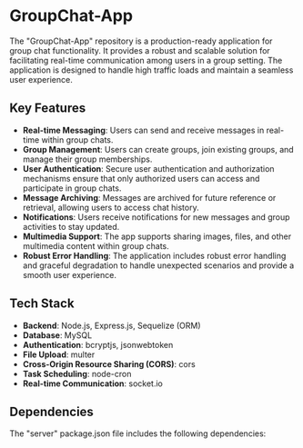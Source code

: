# GroupChat-App

The "GroupChat-App" repository is a production-ready application for group chat functionality. It provides a robust and scalable solution for facilitating real-time communication among users in a group setting. The application is designed to handle high traffic loads and maintain a seamless user experience.

## Key Features

- **Real-time Messaging**: Users can send and receive messages in real-time within group chats.
- **Group Management**: Users can create groups, join existing groups, and manage their group memberships.
- **User Authentication**: Secure user authentication and authorization mechanisms ensure that only authorized users can access and participate in group chats.
- **Message Archiving**: Messages are archived for future reference or retrieval, allowing users to access chat history.
- **Notifications**: Users receive notifications for new messages and group activities to stay updated.
- **Multimedia Support**: The app supports sharing images, files, and other multimedia content within group chats.
- **Robust Error Handling**: The application includes robust error handling and graceful degradation to handle unexpected scenarios and provide a smooth user experience.

## Tech Stack

- **Backend**: Node.js, Express.js, Sequelize (ORM)
- **Database**: MySQL
- **Authentication**: bcryptjs, jsonwebtoken
- **File Upload**: multer
- **Cross-Origin Resource Sharing (CORS)**: cors
- **Task Scheduling**: node-cron
- **Real-time Communication**: socket.io

## Dependencies

The "server" package.json file includes the following dependencies:

